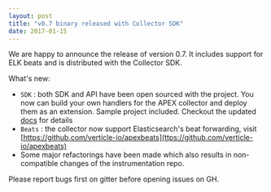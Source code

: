 ```yaml
---
layout: post
title: "v0.7 binary released with Collector SDK"
date: 2017-01-15
---
```


We are happy to announce the release of version 0.7. It includes support for ELK beats and is distributed with the Collector SDK.

What's new:

* `SDK` : both SDK and API have been open sourced with the project. You now can build your own handlers for the APEX collector and deploy them as an extension. Sample project included. Checkout the updated [docs](http://toolkits.verticle.io/docs/index.html#sdk-extend) for details
* `Beats` : the collector now support Elasticsearch's beat forwarding, visit [https://github.com/verticle-io/apexbeats](ttps://github.com/verticle-io/apexbeats)
* Some major refactorings have been made which also results in non-compatible changes of the instrumentation repo.

Please report bugs first on gitter before opening issues on GH.

